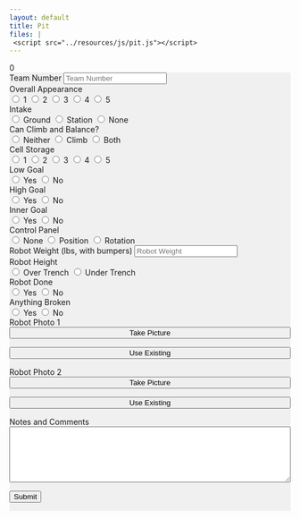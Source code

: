 ```yaml
---
layout: default
title: Pit
files: |
 <script src="../resources/js/pit.js"></script>
---
```

<div id='spinner'></div>
<div id='status'>0</div>
<div id='page' class="container-fluid" style="background-color: #f0f0f0; margin-bottom: 15px">
    <form>
        <div class="row">
            <div class="col">
                <label class="mr-sm-2" for="teamNumber">Team Number</label>
                <input id="teamNumber" maxlength="4" onkeypress='return event.charCode >= 48 && event.charCode <= 57'
                    autocomplete="off" type="tel" class="form-control" placeholder="Team Number">
            </div>
        </div>
        <div class="row">
            <div class="col-lg-3 col-md-6 col-6">
                <label class="mr-sm-2" style="display: block" for="robotAppearance">Overall Appearance</label>
                <div id="robotAppearance" class="btn-group btn-group-toggle" data-toggle="buttons">
                    <label id="appearance1" class="btn btn-secondary">
                        <input type="radio" value="1" name="robotAppearance" id="appearance1" autocomplete="off"> 1
                    </label>
                    <label id="appearance2" class="btn btn-secondary">
                        <input type="radio" value="2" name="robotAppearance" id="appearance2" autocomplete="off"> 2
                    </label>
                    <label id="appearance3" class="btn btn-secondary">
                        <input type="radio" value="3" name="robotAppearance" id="appearance3" autocomplete="off"> 3
                    </label>
                    <label id="appearance4" class="btn btn-secondary">
                        <input type="radio" value="4" name="robotAppearance" id="appearance4" autocomplete="off"> 4
                    </label>
                    <label id="appearance5" class="btn btn-secondary">
                        <input type="radio" value="5" name="robotAppearance" id="appearance5" autocomplete="off"> 5
                    </label>
                </div>
            </div>
            <div class="col-lg-3 col-md-6 col-6">
                <label class="mr-sm-2" style="display: block" for="cellIntake">Intake</label>
                <div id="cellIntake" class="btn-group btn-group-toggle" data-toggle="buttons">
                    <label id="groundCellIntake" class="btn btn-secondary">
                        <input type="radio" value="cargo" name="cellIntake" id="groundCellIntake" autocomplete="off">
                        Ground
                    </label>
                    <label id="stationCellIntake" class="btn btn-secondary">
                        <input type="radio" value="hatch" name="cellIntake" id="stationCellIntake" autocomplete="off">
                        Station
                    </label>
                    <label id="noCellIntake" class="btn btn-secondary">
                        <input type="radio" value="both" name="CellIntake" id="noCellIntake" autocomplete="off">
                        None
                    </label>
                </div>
            </div>
            <div class="col-lg-3 col-md-6 col-6">
                <label class="mr-sm-2" style="display: block" for="climbType">Can Climb and Balance?</label>
                <div id="climbType" class="btn-group btn-group-toggle" data-toggle="buttons">
                    <label id="noClimb" class="btn btn-secondary">
                        <input type="radio" value="1" name="climbType" id="noClimb" autocomplete="off"> Neither
                    </label>
                    <label id="onlyClimb" class="btn btn-secondary">
                        <input type="radio" value="2" name="climbType" id="onlyClimb" autocomplete="off"> Climb
                    </label>
                    <label id="balanceClimb" class="btn btn-secondary">
                        <input type="radio" value="3" name="climbType" id="balanceClimb" autocomplete="off"> Both
                    </label>
                </div>
            </div>
            <div class="col-lg-3 col-md-6 col-6">
                <label class="mr-sm-2" style="display: block" for="robotCapacity">Cell Storage</label>
                <div id="robotCapacity" class="btn-group btn-group-toggle" data-toggle="buttons">
                    <label id="capacity1" class="btn btn-secondary">
                        <input type="radio" value="1" name="robotCapacity" id="capacity1" autocomplete="off"> 1
                    </label>
                    <label id="capacity2" class="btn btn-secondary">
                        <input type="radio" value="2" name="robotCapacity" id="capacity2" autocomplete="off"> 2
                    </label>
                    <label id="capacity3" class="btn btn-secondary">
                        <input type="radio" value="3" name="robotCapacity" id="capacity3" autocomplete="off"> 3
                    </label>
                    <label id="capacity4" class="btn btn-secondary">
                        <input type="radio" value="4" name="robotCapacity" id="capacity4" autocomplete="off"> 4
                    </label>
                    <label id="capacity5" class="btn btn-secondary">
                        <input type="radio" value="5" name="robotCapacity" id="capacity5" autocomplete="off"> 5
                    </label>
                </div>
            </div>
        </div>
        <div class="row">
            <div class="col-lg-3 col-sm-6 col-6">
                <label class="mr-sm-2" style="display: block" for="cellLowLevel">Low Goal</label>
                <div id="cellLowLevel" class="btn-group btn-group-toggle" data-toggle="buttons">
                    <label id="yesCellLow" class="btn btn-secondary">
                        <input type="radio" value="1" name="cellLowLevel" id="yesCellLow" autocomplete="off">
                        Yes
                    </label>
                    <label id="noCellLow" class="btn btn-secondary">
                        <input type="radio" value="0" name="cellLowLevel" id="noCellLow" autocomplete="off">
                        No
                    </label>
                </div>
            </div>
            <div class="col-lg-3 col-sm-6 col-6">
                <label class="mr-sm-2" style="display: block" for="cellHighLevel">High Goal</label>
                <div id="cellHighLevel" class="btn-group btn-group-toggle" data-toggle="buttons">
                    <label id="yesCellHigh" class="btn btn-secondary">
                        <input type="radio" value="1" name="cellHighLevel" id="yesCellHigh" autocomplete="off">
                        Yes
                    </label>
                    <label id="noCellHigh" class="btn btn-secondary">
                        <input type="radio" value="0" name="cellHighLevel" id="noCellHigh" autocomplete="off">
                        No
                    </label>
                </div>
            </div>
            <div class="col-lg-3 col-sm-6 col-6">
                <label class="mr-sm-2" style="display: block" for="cellInnerLevel">Inner Goal</label>
                <div id="cellInnerLevel" class="btn-group btn-group-toggle" data-toggle="buttons">
                    <label id="yesCellInner" class="btn btn-secondary">
                        <input type="radio" value="1" name="cellInnerLevel" id="yesCellInner" autocomplete="off">
                        Yes
                    </label>
                    <label id="noCellInner" class="btn btn-secondary">
                        <input type="radio" value="0" name="cellInnerLevel" id="noCellInner" autocomplete="off">
                        No
                    </label>
                </div>
            </div>
            <div class="col-lg-3 col-sm-6 col-6">
                <label class="mr-sm-2" style="display: block" for="controlPanel">Control Panel</label>
                <div id="controlPanel" class="btn-group btn-group-toggle" data-toggle="buttons">
                    <label id="noControlPanel" class="btn btn-secondary">
                        <input type="radio" value="0" name="controlPanel" id="noControlPanel" autocomplete="off">
                        None
                    </label>
                    <label id="positionControl" class="btn btn-secondary">
                        <input type="radio" value="1" name="controlPanel" id="positionControl" autocomplete="off">
                        Position
                    </label>
                    <label id="rotationControl" class="btn btn-secondary">
                        <input type="radio" value="2" name="controlPanel" id="rotationControl" autocomplete="off">
                        Rotation
                    </label>
                </div>
            </div>
        </div>
        <div class="row">
            <div class="col-lg-3 col-sm-6 col-6">
                <label class="mr-sm-2" for="robotWeight">Robot Weight (lbs, with bumpers)</label>
                <input id="robotWeight" maxlength="3" onkeypress='return event.charCode >= 48 && event.charCode <= 57'
                    autocomplete="off" type="tel" class="form-control" placeholder="Robot Weight">
            </div>
            <div class="col-lg-3 col-sm-6 col-6">
                <label class="mr-sm-2" style="display: block" for="robotHeight">Robot Height</label>
                <div id="robotHeight" class="btn-group btn-group-toggle" data-toggle="buttons">
                    <label id="robotTall" class="btn btn-secondary">
                        <input type="radio" value="1" name="robotHeight" id="robotTall" autocomplete="off"> Over Trench
                    </label>
                    <label id="robotShort" class="btn btn-secondary">
                        <input type="radio" value="0" name="robotHeight" id="robotShort" autocomplete="off"> Under Trench
                    </label>
                </div>
            </div>
            <div class="col-3">
                <label class="mr-sm-2" style="display: block" for="robotDone">Robot Done</label>
                <div id="robotDone" class="btn-group btn-group-toggle" data-toggle="buttons">
                    <label id="robotDoneYes" class="btn btn-secondary">
                        <input type="radio" value="1" name="robotDone" id="robotDoneYes" autocomplete="off"> Yes
                    </label>
                    <label id="robotDoneNo" class="btn btn-secondary">
                        <input type="radio" value="0" name="robotDone" id="robotDoneNo" autocomplete="off"> No
                    </label>
                </div>
            </div>
            <div class="col-3">
                <label class="mr-sm-2" style="display: block" for="robotBroken">Anything Broken</label>
                <div id="robotBroken" class="btn-group btn-group-toggle" data-toggle="buttons">
                    <label id="robotBrokenYes" class="btn btn-secondary">
                        <input type="radio" value="1" name="robotBroken" id="robotBrokenYes" autocomplete="off"> Yes
                    </label>
                    <label id="robotBrokenNo" class="btn btn-secondary">
                        <input type="radio" value="0" name="robotBroken" id="robotBrokenNo" autocomplete="off"> No
                    </label>
                </div>
            </div>
        </div>
        <div class="row">
            <div class="col-sm-6 col-6">
                <div>
                    <img class="img-fluid" style="margin-top: 15px; display:none" alt="No Image" id="robotPhoto1Preview" />
                </div>
                <label class="mr-sm-2" style="display: block" for="robotPhoto1">Robot Photo 1</label>
                <div class="row">
                    <div class="col-sm-6 col-12">
                        <button id='newPicture1' class="btn btn-info" type="button" style="width: 100%; margin-bottom: 15px">Take
                            Picture</button>
                    </div>
                    <div class="col-sm-6 col-12">
                        <button id='existingPicture1' class="btn btn-info" type="button" style="width: 100%; margin-bottom: 15px">Use
                            Existing</button>
                    </div>
                </div>
            </div>
            <div class="col-sm-6 col-6">
                <div>
                    <img class="img-fluid" style="margin-top: 15px; display:none" alt="No Image" id="robotPhoto2Preview" />
                </div>
                <label class="mr-sm-2" style="display: block" for="robotPhoto2">Robot Photo 2</label>
                <div class="row">
                    <div class="col-sm-6 col-12">
                        <button id='newPicture2' class="btn btn-info" type="button" style="width: 100%; margin-bottom: 15px">Take
                            Picture</button>
                    </div>
                    <div class="col-sm-6 col-12">
                        <button id='existingPicture2' class="btn btn-info" type="button" style="width: 100%; margin-bottom: 15px">Use
                            Existing</button>
                    </div>
                </div>
            </div>
        </div>
        <div class="row">
            <div class="col">
                <label class="mr-sm-2" style="display: block" for="commentSection">Notes and Comments</label>
                <textarea autocomplete="off" style="width: 100%; height:100px" id="commentSection"></textarea>
            </div>
        </div>
        <button id="Submit" class="btn btn-success" type="button" style="margin-top: 15px; margin-bottom: 15px">Submit</button>
    </form>
</div>